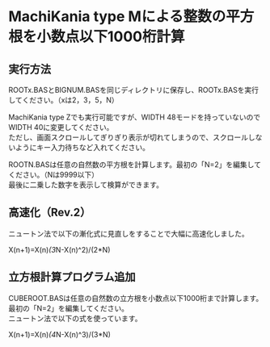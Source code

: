 # MachiKania type Mによる整数の平方根を小数点以下1000桁計算
## 実行方法
ROOTx.BASとBIGNUM.BASを同じディレクトリに保存し、ROOTx.BASを実行してください。（xは2，3，5，N）  
  
MachiKania type Zでも実行可能ですが、WIDTH 48モードを持っていないのでWIDTH 40に変更してください。  
ただし、画面スクロールしてぎりぎり表示が切れてしまうので、スクロールしないようにキー入力待ちなど入れてください。
  
ROOTN.BASは任意の自然数の平方根を計算します。最初の「N=2」を編集してください。（Nは9999以下）  
最後に二乗した数字を表示して検算ができます。  
  
## 高速化（Rev.2）
ニュートン法で以下の漸化式に見直しをすることで大幅に高速化しました。  
  
X(n+1)=X(n)*(3*N-X(n)^2)/(2*N)  
  
## 立方根計算プログラム追加
CUBEROOT.BASは任意の自然数の立方根を小数点以下1000桁まで計算します。最初の「N=2」を編集してください。  
ニュートン法で以下の式を使っています。  
  
X(n+1)=X(n)*(4*N-X(n)^3)/(3*N)
